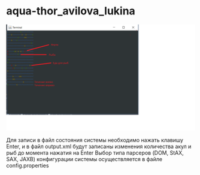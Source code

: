 # aqua-thor_avilova_lukina

![alt text](https://github.com/TraningCenter/aqua-thor_avilova_lukina/blob/master/img/Bezymyanny.png?raw=true)

Для записи в файл состояния системы необходимо нажать клавишу Enter, и в файл output.xml будут записаны изменения количества акул и рыб до момента нажатия на Enter
Выбор типа парсеров (DOM, StAX, SAX, JAXB) конфигурации системы осуществляется в файле config.properties
